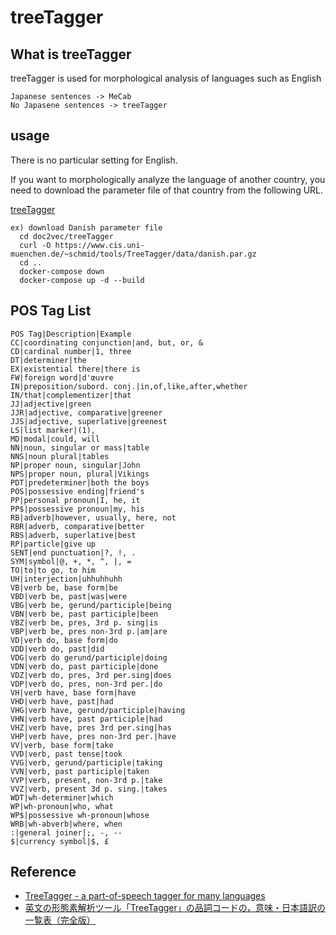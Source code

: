 # treeTagger

## What is treeTagger
treeTagger is used for morphological analysis of languages such as English

```shell
Japanese sentences -> MeCab
No Japasene sentences -> treeTagger
```

## usage
There is no particular setting for English.

If you want to morphologically analyze the language of another country, 
you need to download the parameter file of that country from the following URL.

[treeTagger](https://www.cis.uni-muenchen.de/~schmid/tools/TreeTagger/)

```shell
ex) download Danish parameter file
  cd doc2vec/treeTagger
  curl -O https://www.cis.uni-muenchen.de/~schmid/tools/TreeTagger/data/danish.par.gz
  cd ..
  docker-compose down
  docker-compose up -d --build
```

## POS Tag List

```shell
POS Tag|Description|Example
CC|coordinating conjunction|and, but, or, &
CD|cardinal number|1, three
DT|determiner|the
EX|existential there|there is
FW|foreign word|d'œuvre
IN|preposition/subord. conj.|in,of,like,after,whether
IN/that|complementizer|that
JJ|adjective|green
JJR|adjective, comparative|greener
JJS|adjective, superlative|greenest
LS|list marker|(1),
MD|modal|could, will
NN|noun, singular or mass|table
NNS|noun plural|tables
NP|proper noun, singular|John
NPS|proper noun, plural|Vikings
PDT|predeterminer|both the boys
POS|possessive ending|friend's
PP|personal pronoun|I, he, it
PP$|possessive pronoun|my, his
RB|adverb|however, usually, here, not
RBR|adverb, comparative|better
RBS|adverb, superlative|best
RP|particle|give up
SENT|end punctuation|?, !, .
SYM|symbol|@, +, *, ^, |, =
TO|to|to go, to him
UH|interjection|uhhuhhuhh
VB|verb be, base form|be
VBD|verb be, past|was|were
VBG|verb be, gerund/participle|being
VBN|verb be, past participle|been
VBZ|verb be, pres, 3rd p. sing|is
VBP|verb be, pres non-3rd p.|am|are
VD|verb do, base form|do
VDD|verb do, past|did
VDG|verb do gerund/participle|doing
VDN|verb do, past participle|done
VDZ|verb do, pres, 3rd per.sing|does
VDP|verb do, pres, non-3rd per.|do
VH|verb have, base form|have
VHD|verb have, past|had
VHG|verb have, gerund/participle|having
VHN|verb have, past participle|had
VHZ|verb have, pres 3rd per.sing|has
VHP|verb have, pres non-3rd per.|have
VV|verb, base form|take
VVD|verb, past tense|took
VVG|verb, gerund/participle|taking
VVN|verb, past participle|taken
VVP|verb, present, non-3rd p.|take
VVZ|verb, present 3d p. sing.|takes
WDT|wh-determiner|which
WP|wh-pronoun|who, what
WP$|possessive wh-pronoun|whose
WRB|wh-abverb|where, when
:|general joiner|;, -, --
$|currency symbol|$, £
```

## Reference
* [TreeTagger - a part-of-speech tagger for many languages](https://www.cis.uni-muenchen.de/~schmid/tools/TreeTagger/)
* [英文の形態素解析ツール「TreeTagger」の品詞コードの，意味・日本語訳の一覧表（完全版）](https://computer-technology.hateblo.jp/entry/20150824/p1)
